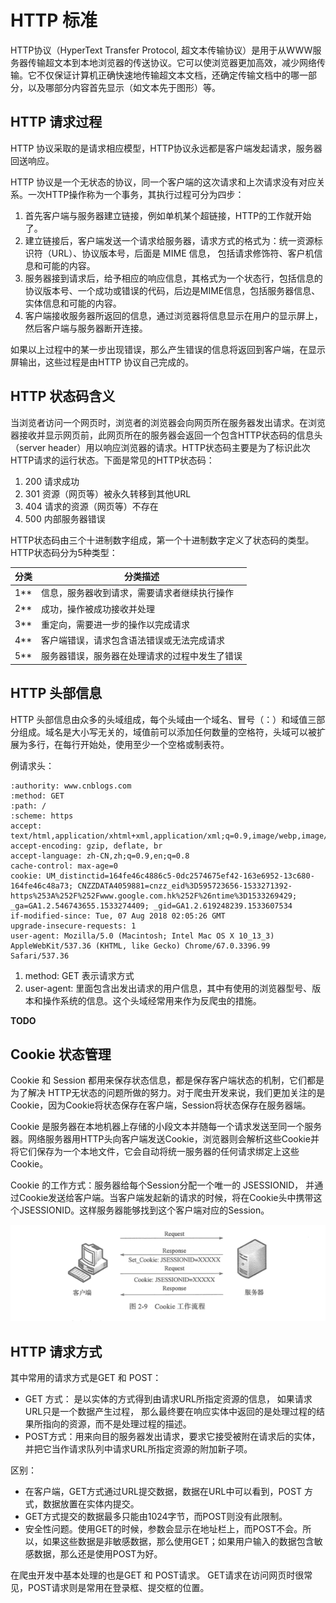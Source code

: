 # HTTP 标准

HTTP协议（HyperText Transfer Protocol, 超文本传输协议）是用于从WWW服务器传输超文本到本地浏览器的传送协议。它可以使浏览器更加高效，减少网络传输。它不仅保证计算机正确快速地传输超文本文档，还确定传输文档中的哪一部分，以及哪部分内容首先显示（如文本先于图形）等。

## HTTP 请求过程

HTTP 协议采取的是请求相应模型，HTTP协议永远都是客户端发起请求，服务器回送响应。

HTTP 协议是一个无状态的协议，同一个客户端的这次请求和上次请求没有对应关系。一次HTTP操作称为一个事务，其执行过程可分为四步：

1. 首先客户端与服务器建立链接，例如单机某个超链接，HTTP的工作就开始了。
2. 建立链接后，客户端发送一个请求给服务器，请求方式的格式为：统一资源标识符（URL）、协议版本号，后面是 MIME 信息， 包括请求修饰符、客户机信息和可能的内容。
3. 服务器接到请求后，给予相应的响应信息，其格式为一个状态行，包括信息的协议版本号、一个成功或错误的代码，后边是MIME信息，包括服务器信息、实体信息和可能的内容。
4. 客户端接收服务器所返回的信息，通过浏览器将信息显示在用户的显示屏上，然后客户端与服务器断开连接。

如果以上过程中的某一步出现错误，那么产生错误的信息将返回到客户端，在显示屏输出，这些过程是由HTTP 协议自己完成的。

## HTTP 状态码含义

当浏览者访问一个网页时，浏览者的浏览器会向网页所在服务器发出请求。在浏览器接收并显示网页前，此网页所在的服务器会返回一个包含HTTP状态码的信息头（server header）用以响应浏览器的请求。HTTP状态码主要是为了标识此次HTTP请求的运行状态。下面是常见的HTTP状态码：

1. 200 请求成功
2. 301 资源（网页等）被永久转移到其他URL
3. 404 请求的资源（网页等）不存在
4. 500 内部服务器错误

HTTP状态码由三个十进制数字组成，第一个十进制数字定义了状态码的类型。HTTP状态码分为5种类型：

| 分类 | 分类描述                                       |
| ---- | ---------------------------------------------- |
| 1**  | 信息，服务器收到请求，需要请求者继续执行操作   |
| 2**  | 成功，操作被成功接收并处理                     |
| 3**  | 重定向，需要进一步的操作以完成请求             |
| 4**  | 客户端错误，请求包含语法错误或无法完成请求     |
| 5**  | 服务器错误，服务器在处理请求的过程中发生了错误 |

## HTTP 头部信息

HTTP 头部信息由众多的头域组成，每个头域由一个域名、冒号（：）和域值三部分组成。域名是大小写无关的，域值前可以添加任何数量的空格符，头域可以被扩展为多行，在每行开始处，使用至少一个空格或制表符。

例请求头：

```
:authority: www.cnblogs.com
:method: GET
:path: /
:scheme: https
accept: text/html,application/xhtml+xml,application/xml;q=0.9,image/webp,image/apng,*/*;q=0.8
accept-encoding: gzip, deflate, br
accept-language: zh-CN,zh;q=0.9,en;q=0.8
cache-control: max-age=0
cookie: UM_distinctid=164fe46c4886c5-0dc2574675ef42-163e6952-13c680-164fe46c48a73; CNZZDATA4059881=cnzz_eid%3D595723656-1533271392-https%253A%252F%252Fwww.google.com.hk%252F%26ntime%3D1533269429; _ga=GA1.2.546743655.1533274409; _gid=GA1.2.619248239.1533607534
if-modified-since: Tue, 07 Aug 2018 02:05:26 GMT
upgrade-insecure-requests: 1
user-agent: Mozilla/5.0 (Macintosh; Intel Mac OS X 10_13_3) AppleWebKit/537.36 (KHTML, like Gecko) Chrome/67.0.3396.99 Safari/537.36
```

1. method: GET  表示请求方式
2. user-agent: 里面包含出发出请求的用户信息，其中有使用的浏览器型号、版本和操作系统的信息。这个头域经常用来作为反爬虫的措施。

**TODO**



## Cookie 状态管理

Cookie 和 Session 都用来保存状态信息，都是保存客户端状态的机制，它们都是为了解决 HTTP无状态的问题所做的努力。对于爬虫开发来说，我们更加关注的是Cookie，因为Cookie将状态保存在客户端，Session将状态保存在服务器端。

Cookie 是服务器在本地机器上存储的小段文本并随每一个请求发送至同一个服务器。网络服务器用HTTP头向客户端发送Cookie，浏览器则会解析这些Cookie并将它们保存为一个本地文件，它会自动将统一服务器的任何请求绑定上这些Cookie。

Cookie 的工作方式：服务器给每个Session分配一个唯一的 JSESSIONID， 并通过Cookie发送给客户端。当客户端发起新的请求的时候，将在Cookie头中携带这个JSESSIONID。这样服务器能够找到这个客户端对应的Session。

![](images/cookie_work_flow.png)

## HTTP 请求方式

其中常用的请求方式是GET 和 POST：

- GET 方式： 是以实体的方式得到由请求URL所指定资源的信息， 如果请求URL只是一个数据产生过程， 那么最终要在响应实体中返回的是处理过程的结果所指向的资源，而不是处理过程的描述。
- POST方式：用来向目的服务器发出请求，要求它接受被附在请求后的实体，并把它当作请求队列中请求URL所指定资源的附加新子项。

区别：

- 在客户端，GET方式通过URL提交数据，数据在URL中可以看到，POST 方式，数据放置在实体内提交。
- GET方式提交的数据最多只能由1024字节，而POST则没有此限制。
- 安全性问题。使用GET的时候，参数会显示在地址栏上，而POST不会。所以，如果这些数据是非敏感数据，那么使用GET；如果用户输入的数据包含敏感数据，那么还是使用POST为好。

在爬虫开发中基本处理的也是GET 和 POST请求。 GET请求在访问网页时很常见，POST请求则是常用在登录框、提交框的位置。